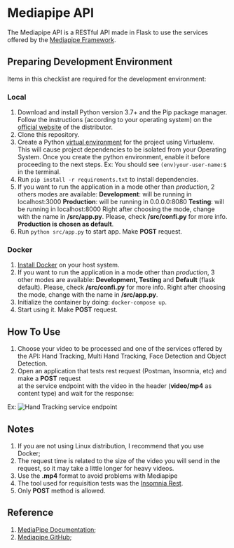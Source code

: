 # Mediapipe API
The Mediapipe API is a RESTful API made in Flask to use the services offered by the [Mediapipe Framework](https://github.com/google/mediapipe/).

## Preparing Development Environment
Items in this checklist are required for the development environment:

### Local
1.  Download and install Python version 3.7+ and the Pip package manager. Follow the instructions (according to your operating system) on the  [official website](https://www.python.org/downloads/)  of the distributor.
2. Clone this repository.
3.  Create a Python  [virtual environment](https://virtualenv.pypa.io/en/stable/)  for the project using Virtualenv. This will cause project dependencies to be isolated from your Operating System. Once you create the python environment, enable it before proceeding to the next steps. Ex: You should see ``(env)your-user-name:$`` in the terminal. 
4. Run ``pip install -r requirements.txt`` to install dependencies.
5. If you want to run the application in a mode other than *production*, 2 others modes are available:
**Development**: will be running in localhost:3000
**Production**: will be running in 0.0.0.0:8080
**Testing**: will be running in localhost:8000
Right after choosing the mode, change with the name in **/src/app.py**. Please, check **/src/confi.py** for more info. **Production is chosen as default**.
7. Run ``python src/app.py`` to start app. Make **POST** request.

### Docker
1. [Install Docker](https://docs.docker.com/install/#supported-platforms) on your host system.
2. If you want to run the application in a mode other than *production*, 3 other modes are available: **Development, Testing** and **Default** (flask default). Please, check **/src/confi.py** for more info. Right after choosing the mode, change with the name in **/src/app.py**.
3.   Initialize the container by doing: ``docker-compose up``.
4. Start using it. Make **POST** request.

## How To Use
1. Choose your video to be processed and one of the services offered by the API: Hand Tracking, Multi Hand Tracking, Face Detection and Object Detection.
2. Open an application that tests rest request (Postman, Insomnia, etc) and make a **POST** request   
at the service endpoint with the video in the header (**video/mp4** as content type) and wait for the response:

Ex:
![Hand Tracking service endpoint](https://imgur.com/a/X9lDsMu)

## Notes
1. If you are not using Linux distribution, I recommend that you use Docker;
2. The request time is related to the size of the video you will send in the request, so it may take a little longer for heavy videos.
3. Use the **.mp4** format to avoid problems with Mediapipe
4. The tool used for requisition tests was the [Insomnia Rest](https://insomnia.rest/).
5. Only **POST** method is allowed.

## Reference
1. [MediaPipe Documentation](https://mediapipe.readthedocs.io/);
2. [Mediapipe GitHub](https://github.com/google/mediapipe/);